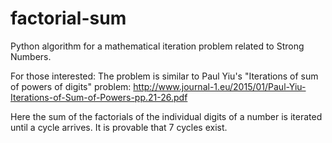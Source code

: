 # factorial-sum
Python algorithm for a mathematical iteration problem related to Strong Numbers.

For those interested: The problem is similar to Paul Yiu's "Iterations of sum of powers of digits" problem:
http://www.journal-1.eu/2015/01/Paul-Yiu-Iterations-of-Sum-of-Powers-pp.21-26.pdf

Here the sum of the factorials of the individual digits of a number is iterated until a cycle arrives. It is provable that 7 cycles exist.
